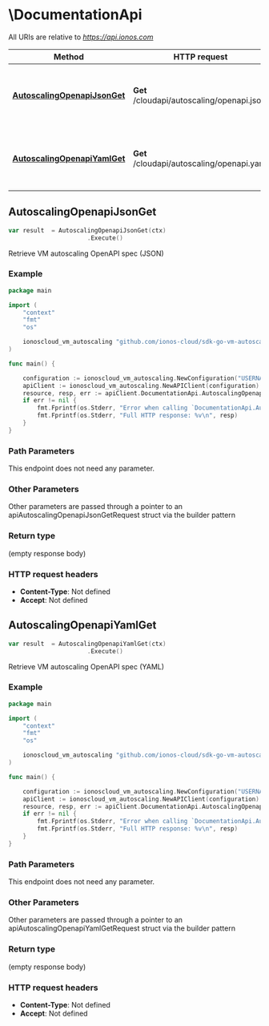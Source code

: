 # \DocumentationApi

All URIs are relative to *https://api.ionos.com*

|Method | HTTP request | Description|
|------------- | ------------- | -------------|
|[**AutoscalingOpenapiJsonGet**](DocumentationApi.md#AutoscalingOpenapiJsonGet) | **Get** /cloudapi/autoscaling/openapi.json | Retrieve VM autoscaling OpenAPI spec (JSON)|
|[**AutoscalingOpenapiYamlGet**](DocumentationApi.md#AutoscalingOpenapiYamlGet) | **Get** /cloudapi/autoscaling/openapi.yaml | Retrieve VM autoscaling OpenAPI spec (YAML)|



## AutoscalingOpenapiJsonGet

```go
var result  = AutoscalingOpenapiJsonGet(ctx)
                      .Execute()
```

Retrieve VM autoscaling OpenAPI spec (JSON)



### Example

```go
package main

import (
    "context"
    "fmt"
    "os"

    ionoscloud_vm_autoscaling "github.com/ionos-cloud/sdk-go-vm-autoscaling"
)

func main() {

    configuration := ionoscloud_vm_autoscaling.NewConfiguration("USERNAME", "PASSWORD", "TOKEN", "HOST_URL")
    apiClient := ionoscloud_vm_autoscaling.NewAPIClient(configuration)
    resource, resp, err := apiClient.DocumentationApi.AutoscalingOpenapiJsonGet(context.Background()).Execute()
    if err != nil {
        fmt.Fprintf(os.Stderr, "Error when calling `DocumentationApi.AutoscalingOpenapiJsonGet``: %v\n", err)
        fmt.Fprintf(os.Stderr, "Full HTTP response: %v\n", resp)
    }
}
```

### Path Parameters

This endpoint does not need any parameter.

### Other Parameters

Other parameters are passed through a pointer to an apiAutoscalingOpenapiJsonGetRequest struct via the builder pattern


### Return type

 (empty response body)

### HTTP request headers

- **Content-Type**: Not defined
- **Accept**: Not defined



## AutoscalingOpenapiYamlGet

```go
var result  = AutoscalingOpenapiYamlGet(ctx)
                      .Execute()
```

Retrieve VM autoscaling OpenAPI spec (YAML)



### Example

```go
package main

import (
    "context"
    "fmt"
    "os"

    ionoscloud_vm_autoscaling "github.com/ionos-cloud/sdk-go-vm-autoscaling"
)

func main() {

    configuration := ionoscloud_vm_autoscaling.NewConfiguration("USERNAME", "PASSWORD", "TOKEN", "HOST_URL")
    apiClient := ionoscloud_vm_autoscaling.NewAPIClient(configuration)
    resource, resp, err := apiClient.DocumentationApi.AutoscalingOpenapiYamlGet(context.Background()).Execute()
    if err != nil {
        fmt.Fprintf(os.Stderr, "Error when calling `DocumentationApi.AutoscalingOpenapiYamlGet``: %v\n", err)
        fmt.Fprintf(os.Stderr, "Full HTTP response: %v\n", resp)
    }
}
```

### Path Parameters

This endpoint does not need any parameter.

### Other Parameters

Other parameters are passed through a pointer to an apiAutoscalingOpenapiYamlGetRequest struct via the builder pattern


### Return type

 (empty response body)

### HTTP request headers

- **Content-Type**: Not defined
- **Accept**: Not defined


